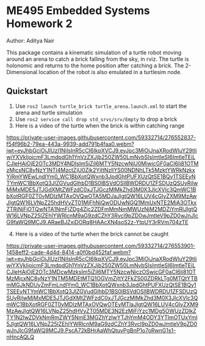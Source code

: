 # ME495 Embedded Systems Homework 2
Author: Aditya Nair

This package contains a kinematic simulation of a turtle robot moving around an arena to catch a brick falling from the sky, in rviz. The turtle is holonomic and returns to the home position after catching a brick. The 2-Dimensional location of the robot is also emulated in a turtlesim node.

## Quickstart
1. Use `ros2 launch turtle_brick turtle_arena.launch.xml` to start the arena and turtle simulation
2. Use `ros2 service call drop std_srvs/srv/Empty` to drop a brick
3. Here is a video of the turtle when the brick is within catching range

https://private-user-images.githubusercontent.com/59332714/276552837-f54f96b2-79ea-443a-9939-add791b4faa0.webm?jwt=eyJhbGciOiJIUzI1NiIsInR5cCI6IkpXVCJ9.eyJpc3MiOiJnaXRodWIuY29tIiwiYXVkIjoicmF3LmdpdGh1YnVzZXJjb250ZW50LmNvbSIsImtleSI6ImtleTEiLCJleHAiOjE2OTc3MDY4NDIsIm5iZiI6MTY5NzcwNjU0MiwicGF0aCI6Ii81OTMzMjcxNC8yNzY1NTI4MzctZjU0Zjk2YjItNzllYS00NDNhLTk5MzktYWRkNzkxYjRmYWEwLndlYm0_WC1BbXotQWxnb3JpdGhtPUFXUzQtSE1BQy1TSEEyNTYmWC1BbXotQ3JlZGVudGlhbD1BS0lBSVdOSllBWDRDU1ZFSDUzQSUyRjIwMjMxMDE5JTJGdXMtZWFzdC0xJTJGczMlMkZhd3M0X3JlcXVlc3QmWC1BbXotRGF0ZT0yMDIzMTAxOVQwOTA5MDJaJlgtQW16LUV4cGlyZXM9MzAwJlgtQW16LVNpZ25hdHVyZT01MjFhNjQwODUwNGQ1MmUxNTE2MjA3OTkxZTRjNjFiOTQwNTA1NmFjZDg4Zjc2ZDFmMmNmMWUzNjM2MDZiYmRlJlgtQW16LVNpZ25lZEhlYWRlcnM9aG9zdCZhY3Rvcl9pZD0wJmtleV9pZD0wJnJlcG9faWQ9MCJ9.ARaeBJZxiDORq8HAAcXN4soS2z-YtpUY3rRVm704zTE

4. Here is a video of the turtle when the brick cannot be caught

https://private-user-images.githubusercontent.com/59332714/276553901-1458eff2-cade-4d4d-8414-a0f0bd452faf.webm?jwt=eyJhbGciOiJIUzI1NiIsInR5cCI6IkpXVCJ9.eyJpc3MiOiJnaXRodWIuY29tIiwiYXVkIjoicmF3LmdpdGh1YnVzZXJjb250ZW50LmNvbSIsImtleSI6ImtleTEiLCJleHAiOjE2OTc3MDcwMzksIm5iZiI6MTY5NzcwNjczOSwicGF0aCI6Ii81OTMzMjcxNC8yNzY1NTM5MDEtMTQ1OGVmZjItY2FkZS00ZDRkLTg0MTQtYTBmMGJkNDUyZmFmLndlYm0_WC1BbXotQWxnb3JpdGhtPUFXUzQtSE1BQy1TSEEyNTYmWC1BbXotQ3JlZGVudGlhbD1BS0lBSVdOSllBWDRDU1ZFSDUzQSUyRjIwMjMxMDE5JTJGdXMtZWFzdC0xJTJGczMlMkZhd3M0X3JlcXVlc3QmWC1BbXotRGF0ZT0yMDIzMTAxOVQwOTEyMTlaJlgtQW16LUV4cGlyZXM9MzAwJlgtQW16LVNpZ25hdHVyZT05MDE3N2EzMjFiYzc1MDg5OWUzZDlkZTY1N2IwZDVkNmRmZWY5NmE3MGZhYzIwYTJhYmM4ODY3YTlmOTUxYmI5JlgtQW16LVNpZ25lZEhlYWRlcnM9aG9zdCZhY3Rvcl9pZD0wJmtleV9pZD0wJnJlcG9faWQ9MCJ9.PscA72kBHrAaWhQtuvPgBnP1o7oRwnG1s1-nHncAQLQ
